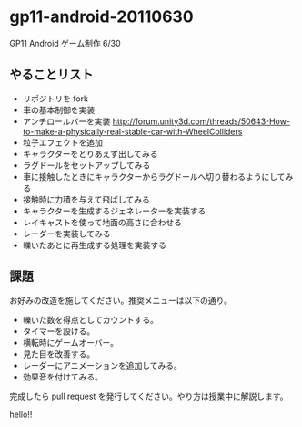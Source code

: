 ﻿gp11-android-20110630
=====================

GP11 Android ゲーム制作 6/30

## やることリスト

- リポジトリを fork
- 車の基本制御を実装
- アンチロールバーを実装
  http://forum.unity3d.com/threads/50643-How-to-make-a-physically-real-stable-car-with-WheelColliders
- 粒子エフェクトを追加
- キャラクターをとりあえず出してみる
- ラグドールをセットアップしてみる
- 車に接触したときにキャラクターからラグドールへ切り替わるようにしてみる
- 接触時に力積を与えて飛ばしてみる
- キャラクターを生成するジェネレーターを実装する
- レイキャストを使って地面の高さに合わせる
- レーダーを実装してみる
- 轢いたあとに再生成する処理を実装する

## 課題

お好みの改造を施してください。推奨メニューは以下の通り。

- 轢いた数を得点としてカウントする。
- タイマーを設ける。
- 横転時にゲームオーバー。
- 見た目を改善する。
- レーダーにアニメーションを追加してみる。
- 効果音を付けてみる。

完成したら pull request を発行してください。やり方は授業中に解説します。

hello!!
